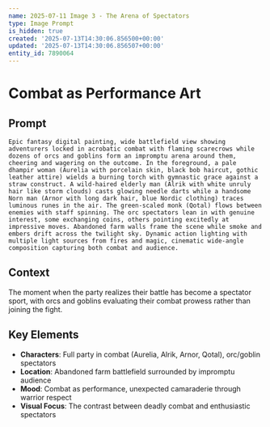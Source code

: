 ```yaml
---
name: 2025-07-11 Image 3 - The Arena of Spectators
type: Image Prompt
is_hidden: true
created: '2025-07-13T14:30:06.856500+00:00'
updated: '2025-07-13T14:30:06.856507+00:00'
entity_id: 7890064
---
```


# Combat as Performance Art

## Prompt

```
Epic fantasy digital painting, wide battlefield view showing adventurers locked in acrobatic combat with flaming scarecrows while dozens of orcs and goblins form an impromptu arena around them, cheering and wagering on the outcome. In the foreground, a pale dhampir woman (Aurelia with porcelain skin, black bob haircut, gothic leather attire) wields a burning torch with gymnastic grace against a straw construct. A wild-haired elderly man (Alrik with white unruly hair like storm clouds) casts glowing needle darts while a handsome Norn man (Arnor with long dark hair, blue Nordic clothing) traces luminous runes in the air. The green-scaled monk (Qotal) flows between enemies with staff spinning. The orc spectators lean in with genuine interest, some exchanging coins, others pointing excitedly at impressive moves. Abandoned farm walls frame the scene while smoke and embers drift across the twilight sky. Dynamic action lighting with multiple light sources from fires and magic, cinematic wide-angle composition capturing both combat and audience.
```

## Context

The moment when the party realizes their battle has become a spectator sport, with orcs and goblins evaluating their combat prowess rather than joining the fight.

## Key Elements

- **Characters**: Full party in combat (Aurelia, Alrik, Arnor, Qotal), orc/goblin spectators
- **Location**: Abandoned farm battlefield surrounded by impromptu audience
- **Mood**: Combat as performance, unexpected camaraderie through warrior respect
- **Visual Focus**: The contrast between deadly combat and enthusiastic spectators